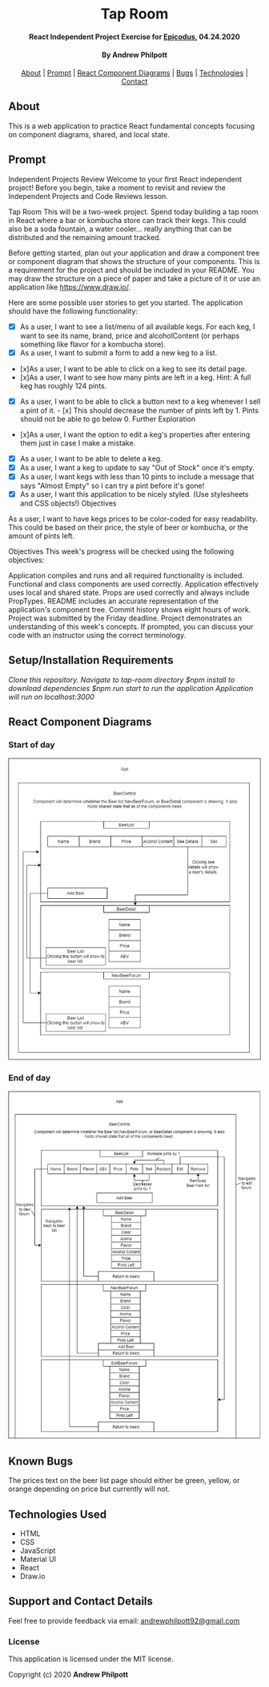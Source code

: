<div align=center>

# Tap Room

#### React Independent Project Exercise for [Epicodus](https://www.epicodus.com/), 04.24.2020

#### By **Andrew Philpott**

[About](#About) | [Prompt](#Prompt) | [React Component Diagrams](#React-Component-Diagrams) | [Bugs](#Known-Bugs) | [Technologies](#Technologies-Used) | [Contact](#Support-and-Contact-Details)

</div>

## About

This is a web application to practice React fundamental concepts focusing on component diagrams, shared, and local state.

## Prompt

Independent Projects Review
Welcome to your first React independent project! Before you begin, take a moment to revisit and review the Independent Projects and Code Reviews lesson.

Tap Room
This will be a two-week project. Spend today building a tap room in React where a bar or kombucha store can track their kegs. This could also be a soda fountain, a water cooler... really anything that can be distributed and the remaining amount tracked.

Before getting started, plan out your application and draw a component tree or component diagram that shows the structure of your components. This is a requirement for the project and should be included in your README. You may draw the structure on a piece of paper and take a picture of it or use an application like https://www.draw.io/.

Here are some possible user stories to get you started. The application should have the following functionality:

- [x] As a user, I want to see a list/menu of all available kegs. For each keg, I want to see its name, brand, price and alcoholContent (or perhaps something like flavor for a kombucha store).
- [x] As a user, I want to submit a form to add a new keg to a list.
- [x]As a user, I want to be able to click on a keg to see its detail page.
- [x]As a user, I want to see how many pints are left in a keg. Hint: A full keg has roughly 124 pints.
- [x] As a user, I want to be able to click a button next to a keg whenever I sell a pint of it. - [x] This should decrease the number of pints left by 1. Pints should not be able to go below 0.
      Further Exploration
- [x]As a user, I want the option to edit a keg's properties after entering them just in case I make a mistake.
- [x] As a user, I want to be able to delete a keg.
- [x] As a user, I want a keg to update to say "Out of Stock" once it's empty.
- [x] As a user, I want kegs with less than 10 pints to include a message that says "Almost Empty" so I can try a pint before it's gone!
- [x] As a user, I want this application to be nicely styled. (Use stylesheets and CSS objects!)
      Objectives

As a user, I want to have kegs prices to be color-coded for easy readability. This could be based on their price, the style of beer or kombucha, or the amount of pints left.

Objectives
This week's progress will be checked using the following objectives:

Application compiles and runs and all required functionality is included. Functional and class components are used correctly. Application effectively uses local and shared state. Props are used correctly and always include PropTypes. README includes an accurate representation of the application's component tree. Commit history shows eight hours of work. Project was submitted by the Friday deadline. Project demonstrates an understanding of this week's concepts. If prompted, you can discuss your code with an instructor using the correct terminology.

## Setup/Installation Requirements

_Clone this repository._
_Navigate to tap-room directory_
_\$npm install to download dependencies_
_\$npm run start to run the application_
_Application will run on localhost:3000_

## React Component Diagrams

### Start of day

<img style="width:600px" src="./public/TapRoom.jpg">

### End of day

<img style="width:600px" src="./public/TapRoomFinish.jpg">

## Known Bugs

The prices text on the beer list page should either be green, yellow, or orange depending on price but currently will not.

## Technologies Used

- HTML
- CSS
- JavaScript
- Material UI
- React
- Draw.io

## Support and Contact Details

Feel free to provide feedback via email: andrewphilpott92@gmail.com

### License

This application is licensed under the MIT license.

Copyright (c) 2020 **Andrew Philpott**
